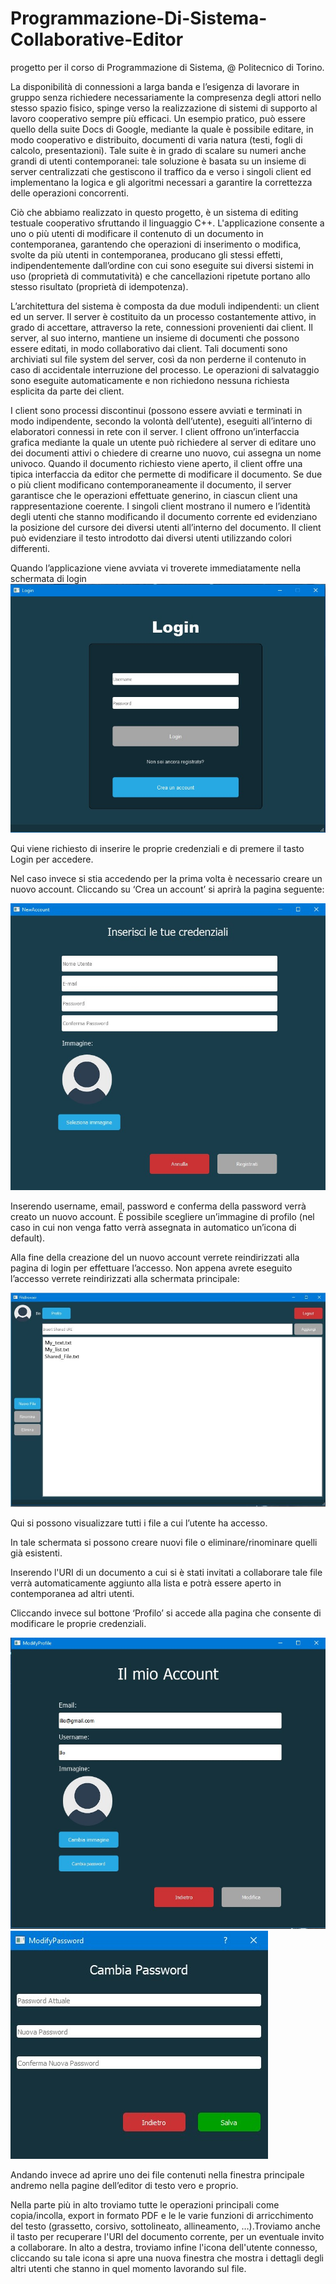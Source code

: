 # Programmazione-Di-Sistema-Collaborative-Editor
progetto per il corso di Programmazione di Sistema, @ Politecnico di Torino.

La disponibilità di connessioni a larga banda e l’esigenza di lavorare in gruppo senza richiedere necessariamente la compresenza degli attori nello stesso spazio fisico, spinge verso la realizzazione di sistemi di supporto al lavoro cooperativo sempre più efficaci. Un esempio pratico, può essere quello della suite Docs di Google, mediante la quale è possibile editare, in modo cooperativo e distribuito, documenti di varia natura (testi, fogli di calcolo, presentazioni). Tale suite è in grado di scalare su numeri anche grandi di utenti contemporanei: tale soluzione è basata su un insieme di server centralizzati che gestiscono il traffico da e verso i singoli client ed implementano la logica e gli algoritmi necessari a garantire la correttezza delle operazioni concorrenti.

Ciò che abbiamo realizzato in questo progetto, è un sistema di editing testuale cooperativo sfruttando il linguaggio C++. L'applicazione consente a uno o più utenti di modificare il contenuto di un documento in contemporanea, garantendo che operazioni di inserimento o modifica, svolte da più utenti in contemporanea, producano gli stessi effetti, indipendentemente dall’ordine con cui sono eseguite sui diversi sistemi in uso (proprietà di commutatività) e che cancellazioni ripetute portano allo stesso risultato (proprietà di idempotenza).

L’architettura del sistema è composta da due moduli indipendenti: un client ed un server.
Il server è costituito da un processo costantemente attivo, in grado di accettare, attraverso la rete, connessioni provenienti dai client. Il server, al suo interno, mantiene un insieme di documenti che possono essere editati, in modo collaborativo dai client. Tali documenti sono archiviati sul file system del server, così da non perderne il contenuto in caso di accidentale interruzione del processo. Le operazioni di salvataggio sono eseguite automaticamente e non richiedono nessuna richiesta esplicita da parte dei client.

I client sono processi discontinui (possono essere avviati e terminati in modo indipendente, secondo la volontà dell’utente), eseguiti all’interno di elaboratori connessi in rete con il server. I client offrono un’interfaccia grafica mediante la quale un utente può richiedere al server di editare uno dei documenti attivi o chiedere di crearne uno nuovo, cui assegna un nome univoco. Quando il documento richiesto viene aperto, il client offre una tipica interfaccia da editor che permette di modificare il documento. Se due o più client modificano contemporaneamente il documento, il server garantisce che le operazioni effettuate generino, in ciascun client una rappresentazione coerente. I singoli client mostrano il numero e l’identità degli utenti che stanno modificando il documento corrente ed evidenziano la posizione del cursore dei diversi utenti all’interno del documento. Il client può evidenziare il testo introdotto dai diversi utenti utilizzando colori differenti. 
 						
					 				
			
Quando l’applicazione viene avviata vi troverete immediatamente nella schermata di login
![](images/login.jpg)


Qui viene richiesto di inserire le proprie credenziali e di premere il tasto Login per accedere.

Nel caso invece si stia accedendo per la prima volta è necessario creare un nuovo account. Cliccando su ‘Crea un account’ si aprirà la pagina seguente:

![](images/registrazione.jpg)

Inserendo username, email, password e conferma della password verrà creato un nuovo account. È possibile scegliere un’immagine di profilo (nel caso in cui non venga fatto verrà assegnata in automatico un’icona di default).

Alla fine della creazione del un nuovo account verrete reindirizzati alla pagina di login per effettuare l’accesso.
Non appena avrete eseguito l’accesso verrete reindirizzati alla schermata principale:

![](images/schermata_principale.JPG)


Qui si possono visualizzare tutti i file a cui l’utente ha accesso.

In tale schermata si possono creare nuovi file o eliminare/rinominare quelli già esistenti. 

Inserendo l'URI di un documento a cui si è stati invitati a collaborare tale file verrà automaticamente aggiunto alla lista e potrà essere aperto in contemporanea ad altri utenti.


Cliccando invece sul bottone ‘Profilo’ si accede alla pagina che consente di modificare le proprie credenziali.

![](images/il_mio_account.jpg)
![](images/cambio_pwd.jpg)


Andando invece ad aprire uno dei file contenuti nella finestra principale andremo nella pagine dell’editor di testo vero e proprio.

Nella parte più in alto troviamo tutte le operazioni principali come copia/incolla, export in formato PDF e le  le varie funzioni di arricchimento del testo (grassetto, corsivo, sottolineato, allineamento, …).Troviamo anche il tasto per recuperare l'URI del documento corrente, per un eventuale invito a collaborare. In alto a destra, troviamo infine l'icona dell'utente connesso, cliccando su tale icona si apre una nuova finestra che mostra i dettagli degli altri utenti che stanno in quel momento lavorando sul file.
